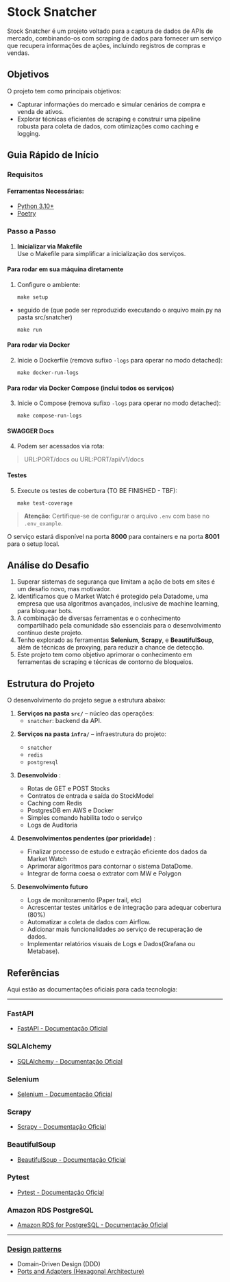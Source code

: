 
# Stock Snatcher

Stock Snatcher é um projeto voltado para a captura de dados de APIs de mercado, combinando-os com scraping de dados para fornecer um serviço que recupera informações de ações, incluindo registros de compras e vendas.

## Objetivos

O projeto tem como principais objetivos:
- Capturar informações do mercado e simular cenários de compra e venda de ativos.
- Explorar técnicas eficientes de scraping e construir uma pipeline robusta para coleta de dados, com otimizações como caching e logging.

## Guia Rápido de Início

### Requisitos

#### Ferramentas Necessárias:
- [Python 3.10+](https://www.python.org/)
- [Poetry](https://python-poetry.org/)

### Passo a Passo

1. **Inicializar via Makefile**  
   Use o Makefile para simplificar a inicialização dos serviços.

#### Para rodar em sua máquina diretamente

1. Configure o ambiente:
   ```shell
   make setup
   ```
* seguido de (que pode ser reproduzido executando o arquivo main.py na pasta src/snatcher)
  ```shell
  make run 
  ```

#### Para rodar via Docker

2. Inicie o Dockerfile (remova sufixo `-logs` para operar no modo detached):
   ```shell
   make docker-run-logs 
   ```

#### Para rodar via Docker Compose (inclui todos os serviços)

3. Inicie o Compose (remova sufixo `-logs` para operar no modo detached):
   ```shell
   make compose-run-logs
   ```

#### SWAGGER Docs
4. Podem ser acessados via rota:

> URL:PORT/docs ou URL:PORT/api/v1/docs

#### Testes

5. Execute os testes de cobertura (TO BE FINISHED - TBF):
   ```shell
   make test-coverage
   ```

> **Atenção**: Certifique-se de configurar o arquivo `.env` com base no `.env_example`.

O serviço estará disponível na porta **8000** para containers e na porta **8001** para o setup local.


## Análise do Desafio

1. Superar sistemas de segurança que limitam a ação de bots em sites é um desafio novo, mas motivador.
2. Identificamos que o Market Watch é protegido pela Datadome, uma empresa que usa algoritmos avançados, inclusive de machine learning, para bloquear bots.
3. A combinação de diversas ferramentas e o conhecimento compartilhado pela comunidade são essenciais para o desenvolvimento contínuo deste projeto.
4. Tenho explorado as ferramentas  **Selenium**, **Scrapy**, e **BeautifulSoup**, além de técnicas de proxying, para reduzir a chance de detecção.
5. Este projeto tem como objetivo aprimorar o conhecimento em ferramentas de scraping e técnicas de contorno de bloqueios.

## Estrutura do Projeto

O desenvolvimento do projeto segue a estrutura abaixo:

1. **Serviços na pasta `src/`** – núcleo das operações:
   - `snatcher`: backend da API.

[//]: # (   - `airflow`: batching diário para atualização dos dados de ações. &#40;Versão futura&#41;)

2. **Serviços na pasta `infra/`** – infraestrutura do projeto:
   - `snatcher`
   - `redis`
   - `postgresql`

3. **Desenvolvido** :
   - Rotas de GET e POST Stocks
   - Contratos de entrada e saída do StockModel
   - Caching com Redis 
   - PostgresDB em AWS e Docker
   - Simples comando habilita todo o serviço
   - Logs de Auditoria

4. **Desenvolvimentos pendentes (por prioridade)** :
   - Finalizar processo de estudo e extração eficiente dos dados da Market Watch
   - Aprimorar algoritmos para contornar o sistema DataDome.
   - Integrar de forma coesa o extrator com MW e Polygon

5. **Desenvolvimento futuro** 
   - Logs de monitoramento (Paper trail, etc)
   - Acrescentar testes unitários e de integração para adequar cobertura (80%)
   - Automatizar a coleta de dados com Airflow.
   - Adicionar mais funcionalidades ao serviço de recuperação de dados.
   - Implementar relatórios visuais de Logs e Dados(Grafana ou Metabase).

## Referências

Aqui estão as documentações oficiais para cada tecnologia:

---

### FastAPI
- [FastAPI - Documentação Oficial](https://fastapi.tiangolo.com/)

### SQLAlchemy
- [SQLAlchemy - Documentação Oficial](https://www.sqlalchemy.org/)

### Selenium
- [Selenium - Documentação Oficial](https://www.selenium.dev/)

### Scrapy
- [Scrapy - Documentação Oficial](https://docs.scrapy.org/)

### BeautifulSoup
- [BeautifulSoup - Documentação Oficial](https://www.crummy.com/software/BeautifulSoup/bs4/doc/)

### Pytest
- [Pytest - Documentação Oficial](https://docs.pytest.org/)

### Amazon RDS PostgreSQL
- [Amazon RDS for PostgreSQL - Documentação Oficial](https://docs.aws.amazon.com/AmazonRDS/latest/UserGuide/USER_PostgreSQL.html)

---

### [Design patterns](https://refactoring.guru/design-patterns) 

* Domain-Driven Design (DDD)
* [Ports and Adapters (Hexagonal Architecture)](https://web.archive.org/web/20140329201018/http://alistair.cockburn.us/Hexagonal+architecture)
